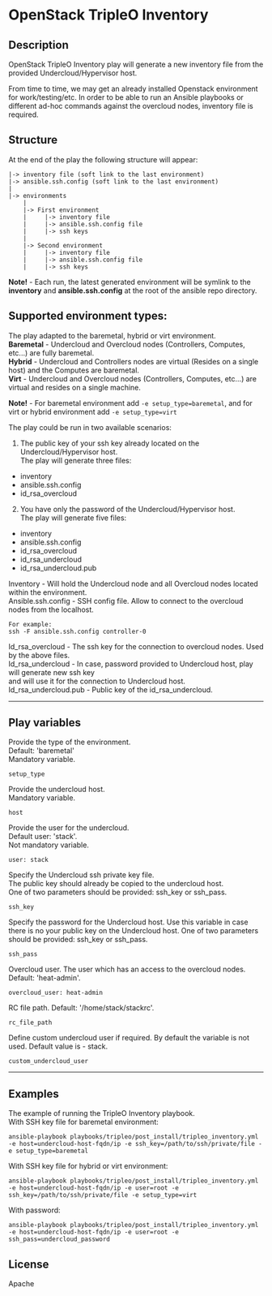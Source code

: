 # OpenStack TripleO Inventory

## Description
OpenStack TripleO Inventory play will generate a new inventory file from the provided Undercloud/Hypervisor host.

From time to time, we may get an already installed Openstack environment for work/testing/etc.
In order to be able to run an Ansible playbooks or different ad-hoc commands against the overcloud nodes,
inventory file is required.

## Structure
At the end of the play the following structure will appear:
```
|-> inventory file (soft link to the last environment)
|-> ansible.ssh.config (soft link to the last environment)
|
|-> environments
    |
    |-> First environment
    |     |-> inventory file
    |     |-> ansible.ssh.config file
    |     |-> ssh keys
    |
    |-> Second environment
    |     |-> inventory file
    |     |-> ansible.ssh.config file
    |     |-> ssh keys
```
**Note!** - Each run, the latest generated environment will be symlink to the **inventory** and **ansible.ssh.config** at the root of the ansible repo directory.

## Supported environment types:
The play adapted to the baremetal, hybrid or virt environment.  
**Baremetal** - Undercloud and Overcloud nodes (Controllers, Computes, etc...) are fully baremetal.  
**Hybrid** - Undercloud and Controllers nodes are virtual (Resides on a single host) and the Computes are baremetal.  
**Virt** - Undercloud and Overcloud nodes (Controllers, Computes, etc...) are virtual and resides on a single machine.

**Note!** - For baremetal environment add ```-e setup_type=baremetal```, and for virt or hybrid environment add ```-e setup_type=virt```

The play could be run in two available scenarios:
1. The public key of your ssh key already located on the Undercloud/Hypervisor host.  
   The play will generate three files:
  * inventory
  * ansible.ssh.config
  * id_rsa_overcloud

2. You have only the password of the Undercloud/Hypervisor host.  
   The play will generate five files:
  * inventory
  * ansible.ssh.config
  * id_rsa_overcloud
  * id_rsa_undercloud
  * id_rsa_undercloud.pub

Inventory - Will hold the Undercloud node and all Overcloud nodes located within the environment.  
Ansible.ssh.config - SSH config file. Allow to connect to the overcloud nodes from the localhost.
```
For example:
ssh -F ansible.ssh.config controller-0
```
Id_rsa_overcloud - The ssh key for the connection to overcloud nodes. Used by the above files.  
Id_rsa_undercloud - In case, password provided to Undercloud host, play will generate new ssh key  
                    and will use it for the connection to Undercloud host.  
Id_rsa_undercloud.pub - Public key of the id_rsa_undercloud.

***
## Play variables
Provide the type of the environment.  
Default: 'baremetal'  
Mandatory variable.
```
setup_type
```

Provide the undercloud host.  
Mandatory variable.
```
host
```

Provide the user for the undercloud.  
Default user: 'stack'.  
Not mandatory variable.
```
user: stack
```

Specify the Undercloud ssh private key file.  
The public key should already be copied to the undercloud host.  
One of two parameters should be provided: ssh_key or ssh_pass.
```
ssh_key
```

Specify the password for the Undercloud host.
Use this variable in case there is no your public key on the Undercloud host.
One of two parameters should be provided: ssh_key or ssh_pass.
```
ssh_pass
```

Overcloud user. The user which has an access to the overcloud nodes.  
Default: 'heat-admin'.
```
overcloud_user: heat-admin
```

RC file path.
Default: '/home/stack/stackrc'.
```
rc_file_path
```

Define custom undercloud user if required.
By default the variable is not used.
Default value is - stack.
```
custom_undercloud_user
```

***
## Examples
The example of running the TripleO Inventory playbook.  
With SSH key file for baremetal environment:
```
ansible-playbook playbooks/tripleo/post_install/tripleo_inventory.yml -e host=undercloud-host-fqdn/ip -e ssh_key=/path/to/ssh/private/file -e setup_type=baremetal
```
With SSH key file for hybrid or virt environment:
```
ansible-playbook playbooks/tripleo/post_install/tripleo_inventory.yml -e host=undercloud-host-fqdn/ip -e user=root -e ssh_key=/path/to/ssh/private/file -e setup_type=virt
```

With password:
```
ansible-playbook playbooks/tripleo/post_install/tripleo_inventory.yml -e host=undercloud-host-fqdn/ip -e user=root -e ssh_pass=undercloud_password
```

## License
Apache
